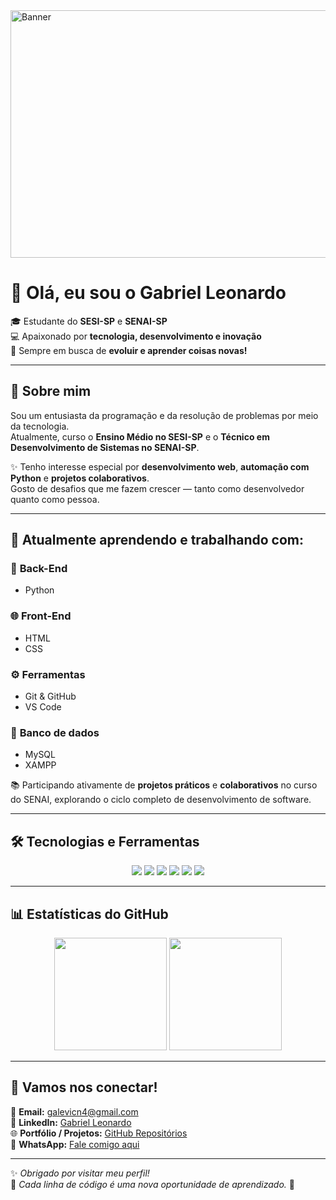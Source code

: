 <img width="1584" height="396" alt="Banner" src="https://github.com/user-attachments/assets/2ded35ed-4aec-4948-8c71-811c8245399f" />

# 👋 Olá, eu sou o **Gabriel Leonardo**

🎓 Estudante do **SESI-SP** e **SENAI-SP**  
💻 Apaixonado por **tecnologia, desenvolvimento e inovação**  
🚀 Sempre em busca de **evoluir e aprender coisas novas!**

---

## 🧠 Sobre mim

Sou um entusiasta da programação e da resolução de problemas por meio da tecnologia.  
Atualmente, curso o **Ensino Médio no SESI-SP** e o **Técnico em Desenvolvimento de Sistemas no SENAI-SP**.  

✨ Tenho interesse especial por **desenvolvimento web**, **automação com Python** e **projetos colaborativos**.  
Gosto de desafios que me fazem crescer — tanto como desenvolvedor quanto como pessoa.  

---

## 💼 Atualmente aprendendo e trabalhando com:

### 🐍 **Back-End**
- Python

### 🌐 **Front-End**
- HTML 
- CSS

### ⚙️ **Ferramentas**
- Git & GitHub  
- VS Code

### 🎲 **Banco de dados**
- MySQL
- XAMPP

📚 Participando ativamente de **projetos práticos** e **colaborativos** no curso do SENAI, explorando o ciclo completo de desenvolvimento de software.

---

## 🛠️ Tecnologias e Ferramentas

<p align="center">
  <img src="https://img.shields.io/badge/HTML5-E34F26?style=for-the-badge&logo=html5&logoColor=white" />
  <img src="https://img.shields.io/badge/CSS3-1572B6?style=for-the-badge&logo=css3&logoColor=white" />
  <img src="https://img.shields.io/badge/JavaScript-F7DF1E?style=for-the-badge&logo=javascript&logoColor=black" />
  <img src="https://img.shields.io/badge/Python-3776AB?style=for-the-badge&logo=python&logoColor=white" />
  <img src="https://img.shields.io/badge/Git-F05032?style=for-the-badge&logo=git&logoColor=white" />
  <img src="https://img.shields.io/badge/GitHub-181717?style=for-the-badge&logo=github&logoColor=white" />
</p>

---

## 📊 Estatísticas do GitHub

<p align="center">
  <img height="180em" src="https://github-readme-stats.vercel.app/api?username=GabrielLeonardoVC&show_icons=true&theme=github_dark&hide_border=true&count_private=true" />
  <img height="180em" src="https://github-readme-stats.vercel.app/api/top-langs/?username=GabrielLeonardoVC&layout=compact&theme=github_dark&hide_border=true" />
</p>

---

## 🤝 Vamos nos conectar!

📧 **Email:** [galevicn4@gmail.com](mailto:galevicn4@gmail.com)  
💼 **LinkedIn:** [Gabriel Leonardo](https://www.linkedin.com/in/gabriel-leonardo-vicente-cancian-a0793a378/)  
🌐 **Portfólio / Projetos:** [GitHub Repositórios](https://github.com/GabrielLeonardoVC?tab=repositories)  
💬 **WhatsApp:** [Fale comigo aqui](https://wa.me/5511950755852?text=Ol%C3%A1%20Gabriel%2C%20vi%20seu%20perfil%20no%20GitHub%20e%20quero%20falar%20sobre%20projetos%21)  

---

✨ *Obrigado por visitar meu perfil!*  
🧩 *Cada linha de código é uma nova oportunidade de aprendizado.* 🚀
